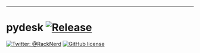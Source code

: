 -------
pydesk [![Release](https://img.shields.io/github/release/pydesk/pydesk.svg)](https://github.com/gabrielferreira/pydesk/releases/latest)
============
[![Twitter: @RackNerd](https://img.shields.io/badge/contact-@racknerd-blue.svg?style=flat)](https://twitter.com/RackNerd)
[![GitHub license](https://img.shields.io/github/license/mashape/apistatus.svg)](https://github.com/gabrielferreira/pydesk/blob/master/LICENSE)
